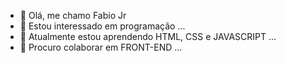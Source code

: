 - 👋 Olá, me chamo Fabio Jr
- 👀 Estou interessado em programação ...
- 🌱 Atualmente estou aprendendo HTML, CSS e JAVASCRIPT ...
- 💞️ Procuro colaborar em FRONT-END ...

<!---
FabioJrDeEV/FabioJrDeEV is a ✨ special ✨ repository because its `README.md` (this file) appears on your GitHub profile.
You can click the Preview link to take a look at your changes.
--->
